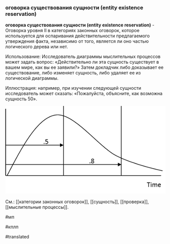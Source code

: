 ### оговорка существования сущности (entity existence reservation)

**оговорка существования сущности (entity existence reservation)** - Оговорка уровня II в категориях законных оговорок, которое используется для оспаривания действительности предлагаемого утверждения факта, независимо от того, является ли оно частью логического дерева или нет.

Использование: Исследователь диаграммы мыслительных процессов может задать вопрос: «Действительно ли эта сущность существует в вашем мире, как вы ее заявили?» Затем докладчик либо доказывает ее существование, либо изменяет сущность, либо удаляет ее из логической диаграммы.

Иллюстрация: например, при изучении следующей сущности исследователь может сказать: «Пожалуйста, объясните, как возможна сущность 50».

![](images/image12.png)

См.: [[категории законных оговорок]], [[сущность]], [[проверка]], [[мыслительные процессы]].

#мп

#кплп

#translated
